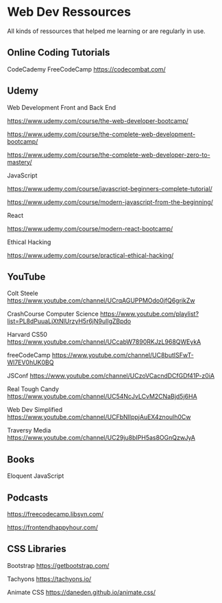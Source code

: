 # Web Dev Ressources
All kinds of ressources that helped me learning or are regularly in use.


## Online Coding Tutorials

CodeCademy
FreeCodeCamp
https://codecombat.com/


## Udemy

Web Development Front and Back End

https://www.udemy.com/course/the-web-developer-bootcamp/

https://www.udemy.com/course/the-complete-web-development-bootcamp/

https://www.udemy.com/course/the-complete-web-developer-zero-to-mastery/


JavaScript

https://www.udemy.com/course/javascript-beginners-complete-tutorial/

https://www.udemy.com/course/modern-javascript-from-the-beginning/


React

https://www.udemy.com/course/modern-react-bootcamp/


Ethical Hacking

https://www.udemy.com/course/practical-ethical-hacking/



## YouTube

Colt Steele
https://www.youtube.com/channel/UCrqAGUPPMOdo0jfQ6grikZw

CrashCourse Computer Science
https://www.youtube.com/playlist?list=PL8dPuuaLjXtNlUrzyH5r6jN9ulIgZBpdo

Harvard CS50
https://www.youtube.com/channel/UCcabW7890RKJzL968QWEykA

freeCodeCamp
https://www.youtube.com/channel/UC8butISFwT-Wl7EV0hUK0BQ

JSConf
https://www.youtube.com/channel/UCzoVCacndDCfGDf41P-z0iA

Real Tough Candy
https://www.youtube.com/channel/UC54NcJvLCvM2CNaBjd5j6HA

Web Dev Simplified
https://www.youtube.com/channel/UCFbNIlppjAuEX4znoulh0Cw

Traversy Media
https://www.youtube.com/channel/UC29ju8bIPH5as8OGnQzwJyA


## Books

Eloquent JavaScript


## Podcasts

https://freecodecamp.libsyn.com/

https://frontendhappyhour.com/


## CSS Libraries

Bootstrap
https://getbootstrap.com/

Tachyons
https://tachyons.io/

Animate CSS
https://daneden.github.io/animate.css/
